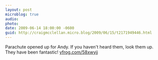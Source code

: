 ```yaml
---
layout: post
microblog: true
audio: 
photo: 
date: 2009-06-14 18:00:00 -0600
guid: http://craigmcclellan.micro.blog/2009/06/15/t2171949446.html
---
```

Parachute opened up for Andy. If you haven't heard them, look them up. They have been fantastic! [yfrog.com/58xwyjj](http://yfrog.com/58xwyjj)
